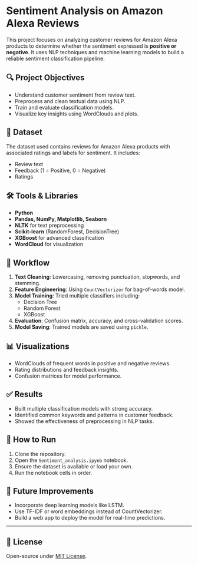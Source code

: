 # Sentiment Analysis on Amazon Alexa Reviews
This project focuses on analyzing customer reviews for Amazon Alexa products to determine whether the sentiment expressed is **positive or negative**. It uses NLP techniques and machine learning models to build a reliable sentiment classification pipeline.

## 🔍 Project Objectives

- Understand customer sentiment from review text.
- Preprocess and clean textual data using NLP.
- Train and evaluate classification models.
- Visualize key insights using WordClouds and plots.

## 📂 Dataset

The dataset used contains reviews for Amazon Alexa products with associated ratings and labels for sentiment. It includes:
- Review text
- Feedback (1 = Positive, 0 = Negative)
- Ratings

## 🛠️ Tools & Libraries

- **Python**  
- **Pandas, NumPy, Matplotlib, Seaborn**  
- **NLTK** for text preprocessing  
- **Scikit-learn** (RandomForest, DecisionTree)  
- **XGBoost** for advanced classification  
- **WordCloud** for visualization  

## 🔄 Workflow

1. **Text Cleaning**: Lowercasing, removing punctuation, stopwords, and stemming.
2. **Feature Engineering**: Using `CountVectorizer` for bag-of-words model.
3. **Model Training**: Tried multiple classifiers including:
   - Decision Tree
   - Random Forest
   - XGBoost
4. **Evaluation**: Confusion matrix, accuracy, and cross-validation scores.
5. **Model Saving**: Trained models are saved using `pickle`.

## 📊 Visualizations

- WordClouds of frequent words in positive and negative reviews.
- Rating distributions and feedback insights.
- Confusion matrices for model performance.

## ✅ Results

- Built multiple classification models with strong accuracy.
- Identified common keywords and patterns in customer feedback.
- Showed the effectiveness of preprocessing in NLP tasks.

## 🚀 How to Run

1. Clone the repository.
2. Open the `Sentiment_analysis.ipynb` notebook.
3. Ensure the dataset is available or load your own.
4. Run the notebook cells in order.

## 📌 Future Improvements

- Incorporate deep learning models like LSTM.
- Use TF-IDF or word embeddings instead of CountVectorizer.
- Build a web app to deploy the model for real-time predictions.

---

## 📄 License

Open-source under [MIT License](LICENSE).
